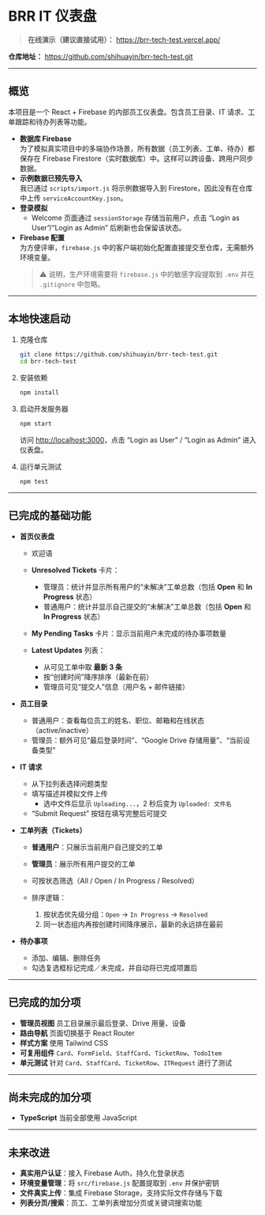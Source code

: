 # BRR IT 仪表盘

> **在线演示（建议直接试用）：** https://brr-tech-test.vercel.app/

**仓库地址：** https://github.com/shihuayin/brr-tech-test.git

---

## 概览

本项目是一个 React + Firebase 的内部员工仪表盘。包含员工目录、IT 请求、工单跟踪和待办列表等功能。

- **数据库 Firebase**  
  为了模拟真实项目中的多端协作场景，所有数据（员工列表、工单、待办）都保存在 Firebase Firestore（实时数据库）中。这样可以跨设备、跨用户同步数据。
- **示例数据已预先导入**  
  我已通过 `scripts/import.js` 将示例数据导入到 Firestore，因此没有在仓库中上传 `serviceAccountKey.json`。
- **登录模拟**
  - Welcome 页面通过 `sessionStorage` 存储当前用户，点击 “Login as User”/“Login as Admin” 后刷新也会保留该状态。
- **Firebase 配置**  
  为方便评审，`firebase.js` 中的客户端初始化配置直接提交至仓库，无需额外环境变量。
  > ⚠️ 说明，生产环境需要将 `firebase.js` 中的敏感字段提取到 `.env` 并在 `.gitignore` 中忽略。

---

## 本地快速启动

1. 克隆仓库

   ```bash
   git clone https://github.com/shihuayin/brr-tech-test.git
   cd brr-tech-test
   ```

2. 安装依赖

   ```bash
   npm install
   ```

3. 启动开发服务器

   ```bash
   npm start
   ```

   访问 [http://localhost:3000](http://localhost:3000)，点击 “Login as User” / “Login as Admin” 进入仪表盘。

4. 运行单元测试

   ```bash
   npm test
   ```

---

## 已完成的基础功能

- **首页仪表盘**

  - 欢迎语
  - **Unresolved Tickets** 卡片：

    - 管理员：统计并显示所有用户的“未解决”工单总数（包括 **Open** 和 **In Progress** 状态）
    - 普通用户：统计并显示自己提交的“未解决”工单总数（包括 **Open** 和 **In Progress** 状态）

  - **My Pending Tasks** 卡片：显示当前用户未完成的待办事项数量

  - **Latest Updates** 列表：

    - 从可见工单中取 **最新 3 条**
    - 按“创建时间”降序排序（最新在前）
    - 管理员可见“提交人”信息（用户名 + 邮件链接）

- **员工目录**

  - 普通用户：查看每位员工的姓名、职位、邮箱和在线状态（active/inactive）
  - 管理员：额外可见“最后登录时间”、“Google Drive 存储用量”、“当前设备类型”

- **IT 请求**

  - 从下拉列表选择问题类型
  - 填写描述并模拟文件上传
    - 选中文件后显示 `Uploading...`，2 秒后变为 `Uploaded: 文件名`
  - “Submit Request” 按钮在填写完整后可提交

- **工单列表（Tickets）**

  - **普通用户**：只展示当前用户自己提交的工单
  - **管理员**：展示所有用户提交的工单
  - 可按状态筛选（All / Open / In Progress / Resolved）
  - 排序逻辑：

    1. 按状态优先级分组：`Open` → `In Progress` → `Resolved`
    2. 同一状态组内再按创建时间降序展示，最新的永远排在最前

- **待办事项**

  - 添加、编辑、删除任务
  - 勾选复选框标记完成／未完成，并自动将已完成项置后

---

## 已完成的加分项

- **管理员视图**
  员工目录展示最后登录、Drive 用量、设备
- **路由导航**
  页面切换基于 React Router
- **样式方案**
  使用 Tailwind CSS
- **可复用组件**
  `Card`、`FormField`、`StaffCard`、`TicketRow`、`TodoItem`
- **单元测试**
  针对 `Card`、`StaffCard`、`TicketRow`、`ITRequest` 进行了测试

---

## 尚未完成的加分项

- **TypeScript**
  当前全部使用 JavaScript

---

## 未来改进

- **真实用户认证**：接入 Firebase Auth，持久化登录状态
- **环境变量管理**：将 `src/firebase.js` 配置提取到 `.env` 并保护密钥
- **文件真实上传**：集成 Firebase Storage，支持实际文件存储与下载
- **列表分页/搜索**：员工、工单列表增加分页或关键词搜索功能

```

```
